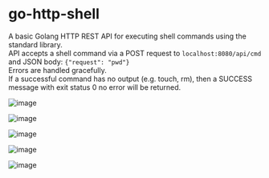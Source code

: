 # go-http-shell
A basic Golang HTTP REST API for executing shell commands using the standard library.  
API accepts a shell command via a POST request to `localhost:8080/api/cmd` and JSON body: `{"request": "pwd"}`    
Errors are handled gracefully.  
If a successful command has no output (e.g. touch, rm), then a SUCCESS message with exit status 0 no error will be returned.

![image](https://github.com/seoul2045/go-http-shell/assets/13395406/c99a4355-42f5-41a1-916e-69214139a804)

![image](https://github.com/seoul2045/go-http-shell/assets/13395406/fc691afa-c3b1-4479-bb88-795e3516a236)

![image](https://github.com/seoul2045/go-http-shell/assets/13395406/2d302478-6d39-4c63-b2f8-7496814d2fcd)

![image](https://github.com/seoul2045/go-http-shell/assets/13395406/ec92a3d2-ace1-4a75-bad5-fcba2516ebbd)

![image](https://github.com/seoul2045/go-http-shell/assets/13395406/7789a9ed-1b7d-41d4-ac61-b14496538f84)

